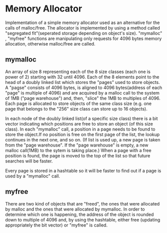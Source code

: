 # Memory Allocator

Implementation of a simple memory allocator used as an alternative for the calls of malloc/free. The allocator is implemented by using a method called "segregated fit"(seperated storage depending on object's size). "mymalloc" , "myfree" functions are manipulating only requests for 4096 bytes memory allocation, otherwise malloc/free are called.

## mymalloc
An array of size 8 representing each of the 8 size classes (each one is power of 2) starting with 32 until 4096. Each of the 8 elements point to the head of a doubly linked list which stores the "pages" used to store objects. A "pagse" consists of 4096 bytes, is aligned to 4096 bytes(address of each "page" is multiple of 4096) and are acquired by a malloc call to the system of 1MB ("page warehouse") and, then, "slice" the 1MB to multiples of 4096. Each page is allocated to store objects of the same class size (e.g. one page that belongs to the "256" size class can store up to 16 objects).

In each node of the doubly linked list(of a specific size class) there is a bit vector indicating which positions are free to store an object (of this size class). In each "mymalloc" call, a position in a page needs to be found to store the object.If no position is free on the first page of the list, the lookup continues in the next one, and so on. (If list is used up, a new page is taken from the "page warehouse". If the "page warehouse" is empty, a new malloc call(1MB) to the sytem is taking place.) When a page with a free position is found, the page is moved to the top of the list so that future searches will be faster.

Every page is stored in a hashtable so it will be faster to find out if a page is used by a "mymalloc" call.

## myfree
There are two kind of objects that are "freed", the ones that were allocated by malloc and the ones that were allocated by mymalloc. In order to determine which one is happening, the address of the object is rounded down to multiple of 4096 and, by using the hashtable, either free (updating appropriately the bit vector) or "myfree" is called.